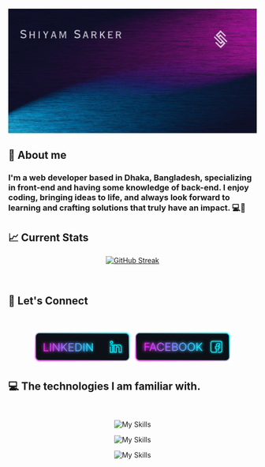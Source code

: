 <p align="center">
  <img src="./Assets/banner.gif" alt="Girl in a jacket" />
</p>
<h2>🚩 About me</h2>

### I'm a web developer based in Dhaka, Bangladesh, specializing in front-end and having some knowledge of back-end. I enjoy coding, bringing ideas to life, and always look forward to learning and crafting solutions that truly have an impact. 💻🚀


<h2>📈 Current Stats</h2>

<p align="center">
  <a href="https://git.io/streak-stats">
    <img src="https://streak-stats.demolab.com?user=shiyam-sarker10&theme=shadow-purple&sideNums=00CFEB&currStreakNum=DE00B1&currStreakLabel=DE00B1&stroke=181A1B00&ring=DE00B1&fire=DE00B1&dates=FFFFFF&sideLabels=00CFEB&border=00CFEB00&background=FF5B5B00" alt="GitHub Streak" />
  </a>
</p>

<br>

<h2>📢 Let's Connect</h2>
<br>
<p align="center">
  <a href="https://www.linkedin.com/in/shiyam-sarker" style="display: inline-block;">
    <img src="./Assets/Linkedin.png" alt="" width="200">
  </a>
  <a href="https://www.facebook.com/shiyamsarker/" style="display: inline-block;">
    <img src="./Assets/Facebook.png" alt="Girl in a jacket" width="200">
  </a>
</p>

<h2>💻 The technologies I am familiar with.</h2>

<br>

<p align="center">
  <img alt="My Skills" src="https://skillicons.dev/icons?i=html,css,javascript,tailwindcss&perline=4">
</p>

<p align="center">
  <img alt="My Skills" src="https://skillicons.dev/icons?i=bootstrap,react,express&perline=3">
</p>

<p align="center">
  <img alt="My Skills" src="https://skillicons.dev/icons?i=mongodb,firebase&perline=2">
</p>

